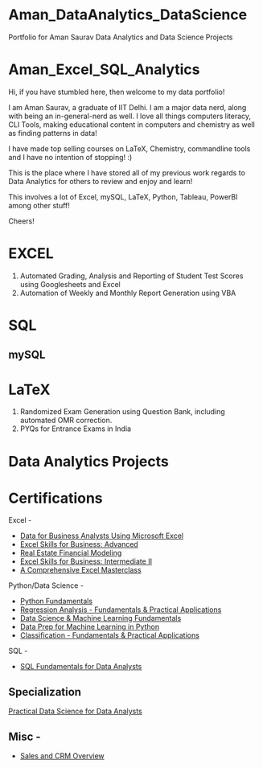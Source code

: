 # Aman_DataAnalytics_DataScience
Portfolio for Aman Saurav Data Analytics and Data Science Projects

# Aman_Excel_SQL_Analytics

Hi, if you have stumbled here, then welcome to my data portfolio!

I am Aman Saurav, a graduate of IIT Delhi. I am a major data nerd, along with being an in-general-nerd as well. I love all things computers literacy, CLI Tools, making educational content in computers and chemistry as well as finding patterns in data!

I have made top selling courses on LaTeX, Chemistry, commandline tools and I have no intention of stopping! :)

This is the place where I have stored all of my previous work regards to Data Analytics for others to review and enjoy and learn!

This involves a lot of Excel, mySQL, LaTeX, Python, Tableau, PowerBI among other stuff!

Cheers!


# EXCEL

1. Automated Grading, Analysis and Reporting of Student Test Scores using Googlesheets and Excel
2. Automation of Weekly and Monthly Report Generation using VBA

# SQL
## mySQL

# LaTeX

1. Randomized Exam Generation using Question Bank, including automated OMR correction.
2. PYQs for Entrance Exams in India

# Data Analytics Projects


# Certifications

Excel -
- [Data for Business Analysts Using Microsoft Excel](https://www.coursera.org/account/accomplishments/verify/W7EHJPS744L6)
- [Excel Skills for Business: Advanced](https://www.coursera.org/account/accomplishments/verify/DP7IYIAILOUL)
- [Real Estate Financial Modeling](https://www.coursera.org/account/accomplishments/verify/Q4BU6PTHEQD7)
- [Excel Skills for Business: Intermediate II](https://www.coursera.org/account/accomplishments/verify/D4B9W32MBII6)
- [A Comprehensive Excel Masterclass](https://www.coursera.org/account/accomplishments/verify/TRHC49OR0YMI)

Python/Data Science - 
- [Python Fundamentals](https://www.coursera.org/account/accomplishments/verify/794NZ6BAD3YA)
- [Regression Analysis - Fundamentals & Practical Applications](https://www.coursera.org/account/accomplishments/verify/HYSMDY5TLNOF)
- [Data Science & Machine Learning Fundamentals](https://www.coursera.org/account/accomplishments/verify/21OPKBX7WE7F)
- [Data Prep for Machine Learning in Python](https://www.coursera.org/account/accomplishments/verify/MR3U8WRSC47L)
- [Classification - Fundamentals & Practical Applications](https://www.coursera.org/account/accomplishments/verify/O7Z01BHAF7ER)

SQL -
- [SQL Fundamentals for Data Analysts](https://www.coursera.org/account/accomplishments/verify/9D4RT5ZDJI6P)


## Specialization

[Practical Data Science for Data Analysts](https://www.coursera.org/account/accomplishments/specialization/RR98QV1UPR2O)

## Misc -
- [Sales and CRM Overview](https://www.coursera.org/account/accomplishments/verify/CW1I63QOVK5L)
